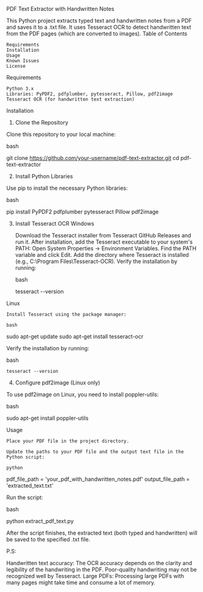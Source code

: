 PDF Text Extractor with Handwritten Notes

This Python project extracts typed text and handwritten notes from a PDF and saves it to a .txt file. It uses Tesseract OCR to detect handwritten text from the PDF pages (which are converted to images).
Table of Contents

    Requirements
    Installation
    Usage
    Known Issues
    License

Requirements

    Python 3.x
    Libraries: PyPDF2, pdfplumber, pytesseract, Pillow, pdf2image
    Tesseract OCR (for handwritten text extraction)

Installation
1. Clone the Repository

Clone this repository to your local machine:

bash

git clone https://github.com/your-username/pdf-text-extractor.git
cd pdf-text-extractor

2. Install Python Libraries

Use pip to install the necessary Python libraries:

bash

pip install PyPDF2 pdfplumber pytesseract Pillow pdf2image

3. Install Tesseract OCR
Windows

    Download the Tesseract installer from Tesseract GitHub Releases and run it.
    After installation, add the Tesseract executable to your system's PATH:
        Open System Properties → Environment Variables.
        Find the PATH variable and click Edit.
        Add the directory where Tesseract is installed (e.g., C:\Program Files\Tesseract-OCR).
    Verify the installation by running:

    bash

    tesseract --version

Linux

    Install Tesseract using the package manager:

    bash

sudo apt-get update
sudo apt-get install tesseract-ocr

Verify the installation by running:

bash

    tesseract --version

4. Configure pdf2image (Linux only)

To use pdf2image on Linux, you need to install poppler-utils:

bash

sudo apt-get install poppler-utils

Usage

    Place your PDF file in the project directory.

    Update the paths to your PDF file and the output text file in the Python script:

    python

pdf_file_path = 'your_pdf_with_handwritten_notes.pdf'
output_file_path = 'extracted_text.txt'

Run the script:

bash

python extract_pdf_text.py

After the script finishes, the extracted text (both typed and handwritten) will be saved to the specified .txt file.

P.S:

Handwritten text accuracy: The OCR accuracy depends on the clarity and legibility of the handwriting in the PDF. Poor-quality handwriting may not be recognized well by Tesseract.
Large PDFs: Processing large PDFs with many pages might take time and consume a lot of memory.